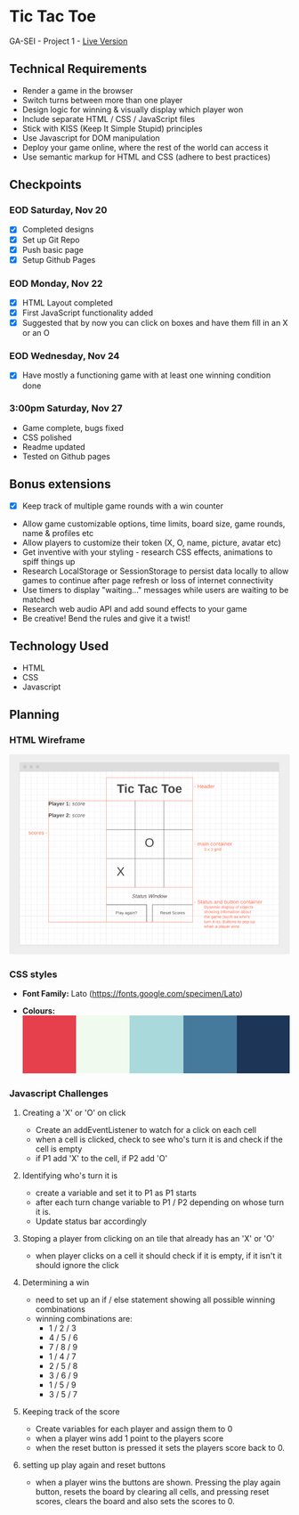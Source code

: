 # Tic Tac Toe

GA-SEI - Project 1 - [Live Version](https://tictactoe.mattgrah.am/)

## Technical Requirements

-   Render a game in the browser
-   Switch turns between more than one player
-   Design logic for winning & visually display which player won
-   Include separate HTML / CSS / JavaScript files
-   Stick with KISS (Keep It Simple Stupid) principles
-   Use Javascript for DOM manipulation
-   Deploy your game online, where the rest of the world can access it
-   Use semantic markup for HTML and CSS (adhere to best practices)

## Checkpoints

### EOD Saturday, Nov 20

-   [x] Completed designs
-   [x] Set up Git Repo
-   [x] Push basic page
-   [x] Setup Github Pages

### EOD Monday, Nov 22

-   [x] HTML Layout completed
-   [x] First JavaScript functionality added
-   [x] Suggested that by now you can click on boxes and have them fill in an X or an O

### EOD Wednesday, Nov 24

-   [x] Have mostly a functioning game with at least one winning condition done

### 3:00pm Saturday, Nov 27

-   Game complete, bugs fixed
-   CSS polished
-   Readme updated
-   Tested on Github pages

## Bonus extensions

-   [x] Keep track of multiple game rounds with a win counter
-   Allow game customizable options, time limits, board size, game rounds, name & profiles etc
-   Allow players to customize their token (X, O, name, picture, avatar etc)
-   Get inventive with your styling - research CSS effects, animations to spiff things up
-   Research LocalStorage or SessionStorage to persist data locally to allow games to continue after page refresh or loss of internet connectivity
-   Use timers to display "waiting..." messages while users are waiting to be matched
-   Research web audio API and add sound effects to your game
-   Be creative! Bend the rules and give it a twist!

## Technology Used

-   HTML
-   CSS
-   Javascript

## Planning

### HTML Wireframe

![Mockup Wireframe](./assets/mockup.png)

### CSS styles

-   **Font Family:** Lato (https://fonts.google.com/specimen/Lato)

-   **Colours:**
    ![CSS Colours](./assets/css--colours.png)

### Javascript Challenges

1. Creating a 'X' or 'O' on click

    - Create an addEventListener to watch for a click on each cell
    - when a cell is clicked, check to see who's turn it is and check if the cell is empty
    - if P1 add 'X' to the cell, if P2 add 'O'

2. Identifying who's turn it is

    - create a variable and set it to P1 as P1 starts
    - after each turn change variable to P1 / P2 depending on whose turn it is.
    - Update status bar accordingly

3. Stoping a player from clicking on an tile that already has an 'X' or 'O'

    - when player clicks on a cell it should check if it is empty, if it isn't it should ignore the click

4. Determining a win

    - need to set up an if / else statement showing all possible winning combinations
    - winning combinations are:
        - 1 / 2 / 3
        - 4 / 5 / 6
        - 7 / 8 / 9
        - 1 / 4 / 7
        - 2 / 5 / 8
        - 3 / 6 / 9
        - 1 / 5 / 9
        - 3 / 5 / 7

5. Keeping track of the score

    - Create variables for each player and assign them to 0
    - when a player wins add 1 point to the players score
    - when the reset button is pressed it sets the players score back to 0.

6. setting up play again and reset buttons

    - when a player wins the buttons are shown. Pressing the play again button, resets the board by clearing all cells, and pressing reset scores, clears the board and also sets the scores to 0.
